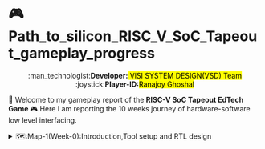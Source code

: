 # :video_game: Path_to_silicon_RISC_V_SoC_Tapeout_gameplay_progress
<div align="center">:man_technologist:<b>Developer:</b><mark> VlSI SYSTEM DESIGN(VSD) Team</mark></div>
<div align="center">:joystick:<b>Player-ID:</b><mark>Ranajoy Ghoshal</mark></div>

:rocket: Welcome to my gameplay report of the <b> RISC-V SoC Tapeout EdTech Game </b> :video_game:.Here I am reporting the 10 weeks journey of hardware-software low level interfacing.
<details>
  <summary>🗺️:Map-1(Week-0):Introduction,Tool setup and RTL design</summary>

  ## 🗺️: Map-1(Week-0):Introduction,Tool setup and RTL design
  <details>
  <summary>:checkered_flag:Level-1(Day-0):Inauguration call and program overview </summary>
    
  ##  :checkered_flag:Level-1(Day-0):Inauguration call and program overview
  </details>

  <details>
  <summary>:checkered_flag:Level-2(Day-1):System Check and SoC Design flow Lecture </summary>
    
  ##  :checkered_flag:Level-2(Day-1):System Check and SoC Design flow Lecture 
  </details>
  
  <details>
  <summary>:checkered_flag:Level-3(Day-2):Tools Check </summary>
    
  ##  :checkered_flag:Level-3(Day-2):Tools Check
  :page_facing_up: <b>[Explore Level-3](Map_1/Level_3/readme.md)</b>
  :chart_with_upwards_trend: <b>Level-3 Status:</b> :white_check_mark: Completed
  </details>
</details>
